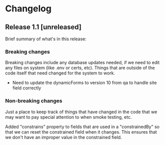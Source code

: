 # Changelog

## Release 1.1 [unreleased]
Brief summary of what's in this release:


### Breaking changes

Breaking changes include any database updates needed, if we need to edit any files on system (like .env or certs, etc). Things that are outside of the code itself that need changed for the system to work.

- Need to update the dynamicForms to version 10 from qa to handle site field correctly

### Non-breaking changes

Just a place to keep track of things that have changed in the code that we may want to pay special attention to when smoke testing, etc.

Added "constrains" property to fields that are used in a "constrainedBy" so that we can reset the constrained field when it changes. This ensures that we don't have an improper value in the constrained field.
